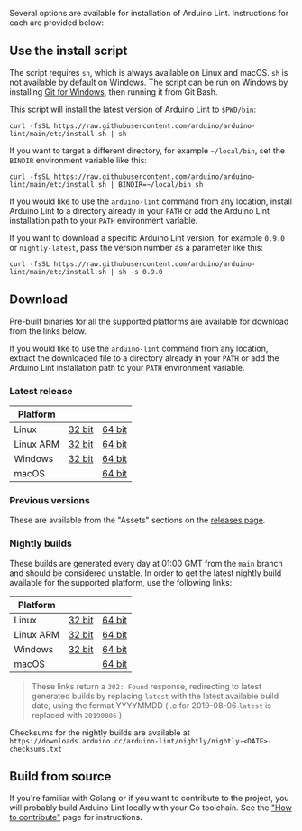 <!-- Source: https://github.com/arduino/tooling-project-assets/blob/main/other/installation-script/installation.md -->

Several options are available for installation of Arduino Lint. Instructions for each are provided below:

## Use the install script

The script requires `sh`, which is always available on Linux and macOS. `sh` is not available by default on Windows. The
script can be run on Windows by installing [Git for Windows](https://gitforwindows.org/), then running it from Git Bash.

This script will install the latest version of Arduino Lint to `$PWD/bin`:

```
curl -fsSL https://raw.githubusercontent.com/arduino/arduino-lint/main/etc/install.sh | sh
```

If you want to target a different directory, for example `~/local/bin`, set the `BINDIR` environment variable like this:

```
curl -fsSL https://raw.githubusercontent.com/arduino/arduino-lint/main/etc/install.sh | BINDIR=~/local/bin sh
```

If you would like to use the `arduino-lint` command from any location, install Arduino Lint to a directory already in
your `PATH` or add the Arduino Lint installation path to your `PATH` environment variable.

If you want to download a specific Arduino Lint version, for example `0.9.0` or `nightly-latest`, pass the version
number as a parameter like this:

```
curl -fsSL https://raw.githubusercontent.com/arduino/arduino-lint/main/etc/install.sh | sh -s 0.9.0
```

## Download

Pre-built binaries for all the supported platforms are available for download from the links below.

If you would like to use the `arduino-lint` command from any location, extract the downloaded file to a directory
already in your `PATH` or add the Arduino Lint installation path to your `PATH` environment variable.

### Latest release

| Platform  |                      |                      |
| --------- | -------------------- | -------------------- |
| Linux     | [32 bit][linux32]    | [64 bit][linux64]    |
| Linux ARM | [32 bit][linuxarm32] | [64 bit][linuxarm64] |
| Windows   | [32 bit][windows32]  | [64 bit][windows64]  |
| macOS     |                      | [64 bit][macos]      |

[linux64]: https://downloads.arduino.cc/arduino-lint/arduino-lint_latest_Linux_64bit.tar.gz
[linux32]: https://downloads.arduino.cc/arduino-lint/arduino-lint_latest_Linux_32bit.tar.gz
[linuxarm64]: https://downloads.arduino.cc/arduino-lint/arduino-lint_latest_Linux_ARM64.tar.gz
[linuxarm32]: https://downloads.arduino.cc/arduino-lint/arduino-lint_latest_Linux_ARMv7.tar.gz
[windows64]: https://downloads.arduino.cc/arduino-lint/arduino-lint_latest_Windows_64bit.zip
[windows32]: https://downloads.arduino.cc/arduino-lint/arduino-lint_latest_Windows_32bit.zip
[macos]: https://downloads.arduino.cc/arduino-lint/arduino-lint_latest_macOS_64bit.tar.gz

### Previous versions

These are available from the "Assets" sections on the [releases page](https://github.com/arduino/arduino-lint/releases).

### Nightly builds

These builds are generated every day at 01:00 GMT from the `main` branch and should be considered unstable. In order to
get the latest nightly build available for the supported platform, use the following links:

| Platform  |                              |                              |
| --------- | ---------------------------- | ---------------------------- |
| Linux     | [32 bit][linux32-nightly]    | [64 bit][linux64-nightly]    |
| Linux ARM | [32 bit][linuxarm32-nightly] | [64 bit][linuxarm64-nightly] |
| Windows   | [32 bit][windows32-nightly]  | [64 bit][windows64-nightly]  |
| macOS     |                              | [64 bit][macos-nightly]      |

[linux64-nightly]: https://downloads.arduino.cc/arduino-lint/nightly/arduino-lint_nightly-latest_Linux_64bit.tar.gz
[linux32-nightly]: https://downloads.arduino.cc/arduino-lint/nightly/arduino-lint_nightly-latest_Linux_32bit.tar.gz
[linuxarm64-nightly]: https://downloads.arduino.cc/arduino-lint/nightly/arduino-lint_nightly-latest_Linux_ARM64.tar.gz
[linuxarm32-nightly]: https://downloads.arduino.cc/arduino-lint/nightly/arduino-lint_nightly-latest_Linux_ARMv7.tar.gz
[windows64-nightly]: https://downloads.arduino.cc/arduino-lint/nightly/arduino-lint_nightly-latest_Windows_64bit.zip
[windows32-nightly]: https://downloads.arduino.cc/arduino-lint/nightly/arduino-lint_nightly-latest_Windows_32bit.zip
[macos-nightly]: https://downloads.arduino.cc/arduino-lint/nightly/arduino-lint_nightly-latest_macOS_64bit.tar.gz

> These links return a `302: Found` response, redirecting to latest generated builds by replacing `latest` with the
> latest available build date, using the format YYYYMMDD (i.e for 2019-08-06 `latest` is replaced with `20190806` )

Checksums for the nightly builds are available at
`https://downloads.arduino.cc/arduino-lint/nightly/nightly-<DATE>-checksums.txt`

## Build from source

If you're familiar with Golang or if you want to contribute to the project, you will probably build Arduino Lint locally
with your Go toolchain. See the ["How to contribute"](CONTRIBUTING.md#building-the-source-code) page for instructions.

